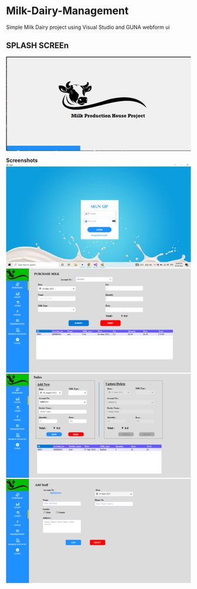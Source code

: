 # Milk-Dairy-Management
Simple Milk Dairy project using Visual Studio and GUNA webform ui

<h2><b>SPLASH SCREEn</b></h2>
<img src="Screenshots/Screenshot1.png"/>

<b>Screenshots</b>
<img src="Screenshots/Screenshot2.png"/>
<img src="Screenshots/Screenshot3.png"/>
<img src="Screenshots/Screenshot4.png"/>
<img src="Screenshots/Screenshot5.png"/>


